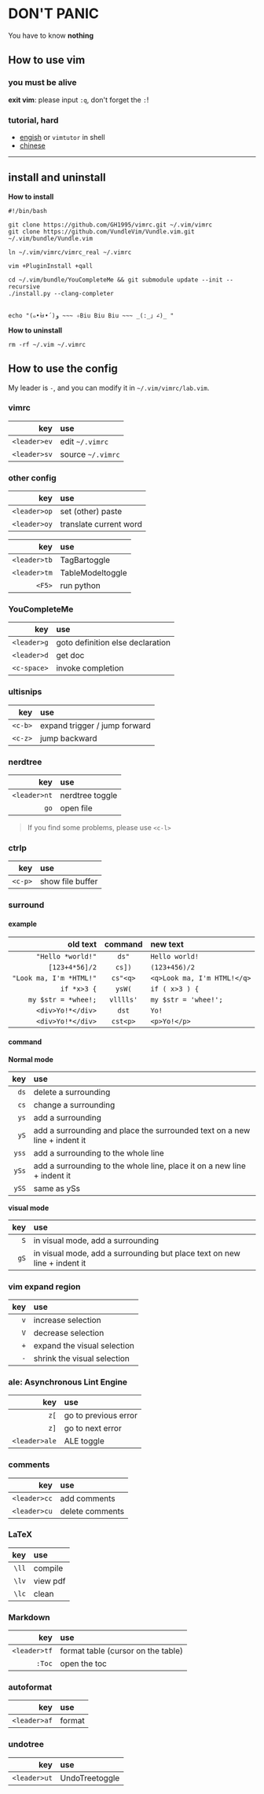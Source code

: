 # DON'T PANIC

You have to know **nothing**

## How to use vim

### you must be alive

**exit vim**: please input `:q`, don't forget the `:`!


### tutorial, hard

- [engish](http://www2.geog.ucl.ac.uk/~plewis/teaching/unix/vimtutor) or `vimtutor` in shell
- [chinese](https://coolshell.cn/articles/5426.html)

----

## install and uninstall

**How to install**

```
#!/bin/bash

git clone https://github.com/GH1995/vimrc.git ~/.vim/vimrc
git clone https://github.com/VundleVim/Vundle.vim.git ~/.vim/bundle/Vundle.vim

ln ~/.vim/vimrc/vimrc_real ~/.vimrc

vim +PluginInstall +qall

cd ~/.vim/bundle/YouCompleteMe && git submodule update --init --recursive
./install.py --clang-completer


echo "(๑•̀ㅂ•́)و ~~~ ✧Biu Biu Biu ~~~ _(:_」∠)_ "
```


**How to uninstall**

```
rm -rf ~/.vim ~/.vimrc
```

## How to use the config

My leader is `-`, and you can modify it in `~/.vim/vimrc/lab.vim`.

### vimrc

|          key | use               |
|-------------:|:------------------|
| `<leader>ev` | edit `~/.vimrc`   |
| `<leader>sv` | source `~/.vimrc` |

### other config

|          key | use                    |
|-------------:|:-----------------------|
| `<leader>op` | set (other) paste      |
| `<leader>oy` | translate current word |

|          key | use              |
|-------------:|:-----------------|
| `<leader>tb` | TagBartoggle     |
| `<leader>tm` | TableModeltoggle |
|       `<F5>` | run python       |

### YouCompleteMe

|         key | use                              |
|------------:|:---------------------------------|
| `<leader>g` | goto definition else declaration |
| `<leader>d` | get doc                          |
| `<c-space>` | invoke completion                |

### ultisnips

|     key | use                           |
|--------:|:------------------------------|
| `<c-b>` | expand trigger / jump forward |
| `<c-z>` | jump backward                 |

### nerdtree

|          key | use             |
|-------------:|:----------------|
| `<leader>nt` | nerdtree toggle |
|         `go` | open file       |

> If you find some problems, please use `<c-l>`

### ctrlp
|     key | use              |
|--------:|:-----------------|
| `<c-p>` | show file buffer |

### surround

#### example

|                old text |  command  | new text                    |
|------------------------:|:---------:|:----------------------------|
|       `"Hello *world!"` |   `ds"`   | `Hello world!`              |
|          `[123+4*56]/2` |   `cs])`  | `(123+456)/2`               |
| `"Look ma, I'm *HTML!"` |  `cs"<q>` | `<q>Look ma, I'm HTML!</q>` |
|             `if *x>3 {` |   `ysW(`  | `if ( x>3 ) {`              |
|     `my $str = *whee!;` | `vlllls'` | `my $str = 'whee!';`        |
|       `<div>Yo!*</div>` |   `dst`   | `Yo!`                       |
|       `<div>Yo!*</div>` |  `cst<p>` | `<p>Yo!</p>`                |

#### command

**Normal mode**

|   key | use                                                                       |
|------:|:--------------------------------------------------------------------------|
|  `ds` | delete a surrounding                                                      |
|  `cs` | change a surrounding                                                      |
|  `ys` | add a surrounding                                                         |
|  `yS` | add a surrounding and place the surrounded text on a new line + indent it |
| `yss` | add a surrounding to the whole line                                       |
| `ySs` | add a surrounding to the whole line, place it on a new line + indent it   |
| `ySS` | same as ySs                                                               |

**visual mode**

|  key | use                                                                      |
|-----:|:-------------------------------------------------------------------------|
|  `S` | in visual mode, add a surrounding                                        |
| `gS` | in visual mode, add a surrounding but place text on new line + indent it |

### vim expand region

| key | use                         |
|----:|:----------------------------|
| `v` | increase selection          |
| `V` | decrease  selection         |
| `+` | expand the visual selection |
| `-` | shrink the visual selection |

### ale: Asynchronous Lint Engine

|           key | use                  |
|--------------:|:---------------------|
|          `z[` | go to previous error |
|          `z]` | go to next error     |
| `<leader>ale` | ALE toggle           |


### comments

|          key | use             |
|-------------:|:----------------|
| `<leader>cc` | add comments    |
| `<leader>cu` | delete comments |

### LaTeX

|   key | use      |
|------:|:---------|
| `\ll` | compile  |
| `\lv` | view pdf |
| `\lc` | clean    |

### Markdown

|          key | use                                |
|-------------:|:-----------------------------------|
| `<leader>tf` | format table (cursor on the table) |
|       `:Toc` | open the toc                       |


### autoformat

|          key | use    |
|-------------:|:-------|
| `<leader>af` | format |

### undotree

|          key | use            |
|-------------:|:---------------|
| `<leader>ut` | UndoTreetoggle |
